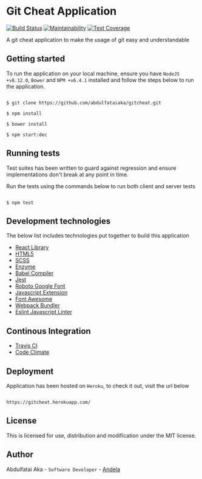 # Git Cheat Application

[![Build Status](https://travis-ci.org/abdulfataiaka/gitcheat.svg?branch=develop)](https://travis-ci.org/abdulfataiaka/gitcheat) [![Maintainability](https://api.codeclimate.com/v1/badges/4459f0b5e73040f62089/maintainability)](https://codeclimate.com/github/abdulfataiaka/gitcheat/maintainability) [![Test Coverage](https://api.codeclimate.com/v1/badges/4459f0b5e73040f62089/test_coverage)](https://codeclimate.com/github/abdulfataiaka/gitcheat/test_coverage)

A git cheat application to make the usage of git easy and understandable

## Getting started

To run the application on your local machine, ensure you have `NodeJS +v8.12.0`, `Bower` and `NPM +v6.4.1` installed and follow the steps below to run the application.
```console

$ git clone https://github.com/abdulfataiaka/gitcheat.git

$ npm install

$ bower install

$ npm start:dec

```

## Running tests

Test suites has been written to guard against regression and ensure implementations don't break at any point in time.

Run the tests using the commands below to run both client and server tests
```console

$ npm test

```

## Development technologies

The below list includes technologies put together to build this application
- [React Library](https://reactjs.org/docs/)
- [HTML5](https://developer.mozilla.org/en-US/docs/Web/Guide/HTML/HTML5/)
- [SCSS](https://sass-lang.com/)
- [Enzyme](http://airbnb.io/enzyme/)
- [Babel Compiler](https://babeljs.io/docs/)
- [Jest](https://jest.io/)
- [Roboto Google Font](https://fonts.google.com/specimen/Roboto?selection.family=Roboto:100,300,400,500,700)
- [Javascript Extension](https://reactjs.org/docs/introducing-jsx.html)
- [Font Awesome](https://fontawesome.com/icons)
- [Webpack Bundler](https://webpack.js.org/)
- [Eslint Javascript Linter](https://eslint.org/)

## Continous Integration
- [Travis CI](https://travis-ci.org/abdulfataiaka/grocery-v2)
- [Code Climate](https://codeclimate.com/)

## Deployment

Application has been hosted on `Heroku`, to check it out, visit the url below
```

https://gitcheat.herokuapp.com/

```

## License
This is licensed for use, distribution and modification under the MIT license.

## Author

Abdulfatai Aka - `Software Developer` - [Andela](https://andela.com)
